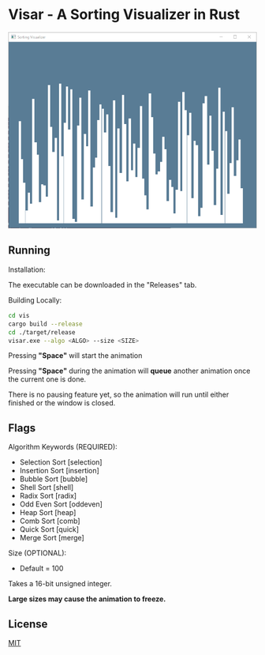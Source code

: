 # Visar - A Sorting Visualizer in Rust

![](https://github.com/FoundedNahte/visar/blob/main/example/selection.gif)

## Running
Installation:

The executable can be downloaded in the "Releases" tab.

Building Locally:

```bash
cd vis
cargo build --release
cd ./target/release
visar.exe --algo <ALGO> --size <SIZE>
```
Pressing **"Space"** will start the animation  

Pressing **"Space"** during the animation will **queue** another animation once the current one is done. 

There is no pausing feature yet, so the animation will run until either finished or the window is closed.

## Flags
Algorithm Keywords (REQUIRED):
* Selection Sort [selection]
* Insertion Sort [insertion]
* Bubble Sort [bubble]
* Shell Sort [shell]
* Radix Sort [radix]
* Odd Even Sort [oddeven]
* Heap Sort [heap]
* Comb Sort [comb]
* Quick Sort [quick]
* Merge Sort [merge]

Size (OPTIONAL):
* Default = 100

Takes a 16-bit unsigned integer.

**Large sizes may cause the animation to freeze.**

## License
[MIT](https://choosealicense.com/licenses/mit/)
